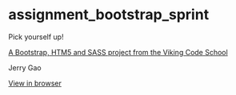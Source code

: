assignment_bootstrap_sprint
===========================

Pick yourself up!

[A Bootstrap, HTM5 and SASS project from the Viking Code School](http://www.vikingcodeschool.com)

Jerry Gao

[View in browser](http://htmlpreview.github.io/?https://github.com/blackwright/assignment_bootstrap_sprint/blob/master/index.html)
